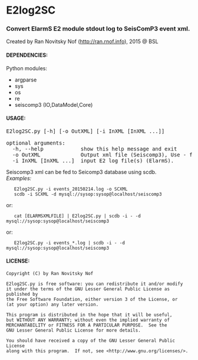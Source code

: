 # E2log2SC
### Convert ElarmS E2 module stdout log to SeisComP3 event xml.
Created by Ran Novitsky Nof (http://ran.rnof.info), 2015 @ BSL
#### DEPENDENCIES:
Python modules:
* argparse
* sys
* os
* re
* seiscomp3 (IO,DataModel,Core)

#### USAGE:
<pre>
E2log2SC.py [-h] [-o OutXML] [-i InXML [InXML ...]]

optional arguments:
  -h, --help            show this help message and exit
  -o OutXML             Output xml file (Seiscomp3), Use - for stdout
  -i InXML [InXML ...]  input E2 log file(s) (ElarmS).
</pre>

Seiscomp3 xml can be fed to Seicomp3 database using scdb.  
_Examples:_
```
   E2log2SC.py -i events_20150214.log -o SCXML  
   scdb -i SCXML -d mysql://sysop:sysop@localhost/seiscomp3
``` 
or:
```
   cat [ELARMSXMLFILE] | E2log2SC.py | scdb -i - -d mysql://sysop:sysop@localhost/seiscomp3  
``` 
or:
```
   E2log2SC.py -i events_*.log | scdb -i - -d mysql://sysop:sysop@localhost/seiscomp3  
```

#### LICENSE:
```
Copyright (C) by Ran Novitsky Nof                                            
                                                                              
E2log2SC.py is free software: you can redistribute it and/or modify              
it under the terms of the GNU Lesser General Public License as published by  
the Free Software Foundation, either version 3 of the License, or            
(at your option) any later version.                                          
                                                                                 
This program is distributed in the hope that it will be useful,              
but WITHOUT ANY WARRANTY; without even the implied warranty of               
MERCHANTABILITY or FITNESS FOR A PARTICULAR PURPOSE.  See the                
GNU Lesser General Public License for more details.                          

You should have received a copy of the GNU Lesser General Public License     
along with this program.  If not, see <http://www.gnu.org/licenses/>. 
```
